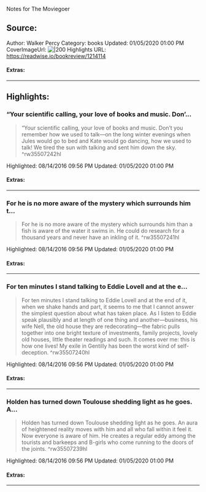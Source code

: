 Notes for The Moviegoer

## Source:
Author: Walker Percy
Category: books
Updated: 01/05/2020 01:00 PM
CoverImageUrl: 
![|200](https://images-na.ssl-images-amazon.com/images/I/41He5YIDZvL._SL200_.jpg)
Highlights URL: https://readwise.io/bookreview/1214114


#### Extras:




 
-----
 ## Highlights:

### “Your scientific calling, your love of books and music. Don’...
>“Your scientific calling, your love of books and music. Don’t you remember how we used to talk—on the long winter evenings when Jules would go to bed and Kate would go dancing, how we used to talk! We tired the sun with talking and sent him down the sky. ^rw35507242hl


Highlighted: 08/14/2016 09:56 PM
Updated: 01/05/2020 01:00 PM


#### Extras:





------

### For he is no more aware of the mystery which surrounds him t...
>For he is no more aware of the mystery which surrounds him than a fish is aware of the water it swims in. He could do research for a thousand years and never have an inkling of it. ^rw35507241hl


Highlighted: 08/14/2016 09:56 PM
Updated: 01/05/2020 01:00 PM


#### Extras:





------

### For ten minutes I stand talking to Eddie Lovell and at the e...
>For ten minutes I stand talking to Eddie Lovell and at the end of it, when we shake hands and part, it seems to me that I cannot answer the simplest question about what has taken place. As I listen to Eddie speak plausibly and at length of one thing and another—business, his wife Nell, the old house they are redecorating—the fabric pulls together into one bright texture of investments, family projects, lovely old houses, little theater readings and such. It comes over me: this is how one lives! My exile in Gentilly has been the worst kind of self-deception. ^rw35507240hl


Highlighted: 08/14/2016 09:56 PM
Updated: 01/05/2020 01:00 PM


#### Extras:





------

### Holden has turned down Toulouse shedding light as he goes. A...
>Holden has turned down Toulouse shedding light as he goes. An aura of heightened reality moves with him and all who fall within it feel it. Now everyone is aware of him. He creates a regular eddy among the tourists and barkeeps and B-girls who come running to the doors of the joints. ^rw35507239hl


Highlighted: 08/14/2016 09:56 PM
Updated: 01/05/2020 01:00 PM


#### Extras:





------

